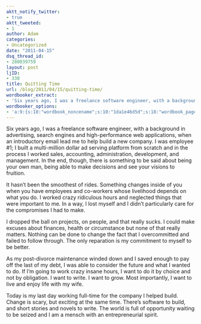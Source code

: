 ```yaml
---
aktt_notify_twitter:
- true
aktt_tweeted:
- 1
author: Adam
categories:
- Uncategorized
date: "2011-04-15"
dsq_thread_id:
- 280039759
layout: post
ljID:
- 338
title: Quitting Time
url: /blog/2011/04/15/quitting-time/
wordbooker_extract:
- 'Six years ago, I was a freelance software engineer, with a background in advertising, search engines and high-performance web applications, when an introductory email lead me to help build a new company. I was employee #1; I built a multi-million dolla ...'
wordbooker_options:
- 'a:9:{s:18:"wordbook_noncename";s:10:"1da1e46d5d";s:18:"wordbook_page_post";s:4:"-100";s:18:"wordbook_orandpage";s:1:"2";s:23:"wordbook_default_author";s:1:"1";s:23:"wordbook_extract_length";s:3:"256";s:19:"wordbook_actionlink";s:3:"300";s:26:"wordbooker_publish_default";s:2:"on";s:18:"wordbook_attribute";s:30:"Wrote a new post on their blog";s:29:"wordbooker_status_update_text";s:35:": New blog post :  %title% - %link%";}'
---
```

Six years ago, I was a freelance software engineer, with a background in advertising, search engines and high-performance web applications, when an introductory email lead me to help build a new company. I was employee #1; I built a multi-million dollar ad serving platform from scratch and in the process I worked sales, accounting, administration, development, and management. In the end, though, there is something to be said about being your own man, being able to make decisions and see your visions to fruition.

It hasn&#8217;t been the smoothest of rides. Something changes inside of you when you have employees and co-workers whose livelihood depends on what you do. I worked crazy ridiculous hours and neglected things that were important to me. In a way, I lost myself and I didn&#8217;t particularly care for the compromises I had to make.

I dropped the ball on projects, on people, and that really sucks. I could make excuses about finances, health or circumstance but none of that really matters. Nothing can be done to change the fact that I overcommitted and failed to follow through. The only reparation is my commitment to myself to be better.

As my post-divorce maintenance winded down and I saved enough to pay off the last of my debt, I was able to consider the future and what I wanted to do. If I&#8217;m going to work crazy insane hours, I want to do it by choice and not by obligation. I want to write. I want to grow. Most importantly, I want to live and enjoy life with my wife.

Today is my last day working full-time for the company I helped build. Change is scary, but exciting at the same time. There&#8217;s software to build, and short stories and novels to write. The world is full of opportunity waiting to be seized and I am a mensch with an entrepreneurial spirit.
